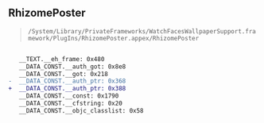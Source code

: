 ## RhizomePoster

> `/System/Library/PrivateFrameworks/WatchFacesWallpaperSupport.framework/PlugIns/RhizomePoster.appex/RhizomePoster`

```diff

   __TEXT.__eh_frame: 0x480
   __DATA_CONST.__auth_got: 0x8e8
   __DATA_CONST.__got: 0x218
-  __DATA_CONST.__auth_ptr: 0x368
+  __DATA_CONST.__auth_ptr: 0x388
   __DATA_CONST.__const: 0x1790
   __DATA_CONST.__cfstring: 0x20
   __DATA_CONST.__objc_classlist: 0x58

```
